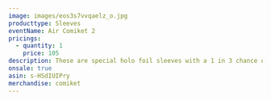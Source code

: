 ```yaml
---
image: images/eos3s7vvqaelz_o.jpg
producttype: Sleeves
eventName: Air Comiket 2
pricings:
  - quantity: 1
    price: 105
description: These are special holo foil sleeves with a 1 in 3 chance of purchasing
onsale: true
asin: s-HSdIUIPry
merchandise: comiket
---
```

